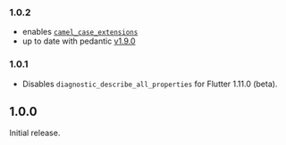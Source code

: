 ### 1.0.2

- enables [`camel_case_extensions`](https://dart-lang.github.io/linter/lints/camel_case_extensions.html)
- up to date with pedantic [v1.9.0](https://github.com/dart-lang/pedantic/releases/tag/v1.9.0)

### 1.0.1

- Disables `diagnostic_describe_all_properties` for Flutter 1.11.0 (beta).

## 1.0.0

Initial release.
